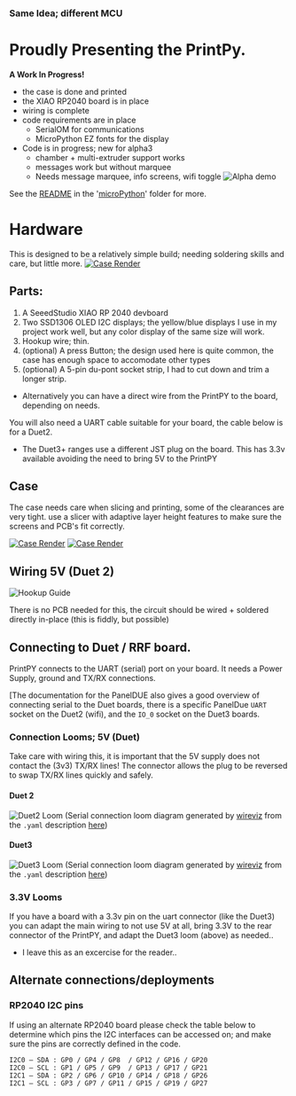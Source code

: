 ### Same Idea; different MCU

# Proudly Presenting the PrintPy.

**A Work In Progress!**

* the case is done and printed
* the XIAO RP2040 board is in place
* wiring is complete
* code requirements are in place
  * SerialOM for communications
  * MicroPython EZ fonts for the display
* Code is in progress; new for alpha3
  * chamber + multi-extruder support works
  * messages work but without marquee
  * Needs message marquee, info screens, wifi toggle
![Alpha demo](Docs/3-heaters-alpha3.jpg)

See the [README](microPython/README.md) in the '[microPython](microPython/)' folder for more.

# Hardware
This is designed to be a relatively simple build; needing soldering skills and care, but little more.
[![Case Render](Case/exploded-thumb.png)](Case/exploded.png)

## Parts:
1. A SeeedStudio XIAO RP 2040 devboard
2. Two SSD1306 OLED I2C displays; the yellow/blue displays I use in my project work well, but any color display of the same size will work.
3. Hookup wire; thin.
4. (optional) A press Button; the design used here is quite common, the case has enough space to accomodate other types
5. (optional) A 5-pin du-pont socket strip, I had to cut down and trim a longer strip.
  * Alternatively you can have a direct wire from the PrintPY to the board, depending on needs.

You will also need a UART cable suitable for your board, the cable below is for a Duet2.
* The Duet3+ ranges use a different JST plug on the board. This has 3.3v available avoiding the need to bring 5V to the PrintPY

## Case
The case needs care when slicing and printing, some of the clearances are very tight. use a slicer with adaptive layer height features to make sure the screens and PCB's fit correctly.

[![Case Render](Case/front-thumb.png)](Case/front.png) [![Case Render](Case/rear-thumb.png)](Case/rear.png)

## Wiring 5V (Duet 2)
![Hookup Guide](Docs/printpy_bb.svg)

There is no PCB needed for this, the circuit should be wired + soldered directly in-place (this is fiddly, but possible)

## Connecting to Duet / RRF board.
PrintPY connects to the UART (serial) port on your board. It needs a Power Supply, ground and TX/RX connections.

[The documentation for the PanelDUE also gives a good overview of connecting serial to the Duet boards, there is a specific PanelDue `UART` socket on the Duet2 (wifi), and the `IO_0` socket on the Duet3 boards.

### Connection Looms; 5V (Duet)
Take care with wiring this, it is important that the 5V supply does not contact the (3v3) TX/RX lines! The connector allows the plug to be reversed to swap TX/RX lines quickly and safely.

#### Duet 2
![Duet2 Loom](Docs/wireviz_uart_duet2.svg)
(Serial connection loom diagram generated by [wireviz](https://github.com/wireviz/WireViz) from the `.yaml` description [here](Docs/wireviz_uart_duet2.yaml))

#### Duet3
![Duet3 Loom](Docs/wireviz_uart_duet3.svg)
(Serial connection loom diagram generated by [wireviz](https://github.com/wireviz/WireViz) from the `.yaml` description [here](Docs/wireviz_uart_duet3.yaml))

### 3.3V Looms
If you have a board with a 3.3v pin on the uart connector (like the Duet3) you can adapt the main wiring to not use 5V at all, bring 3.3V to the rear connector of the PrintPY, and adapt the Duet3 loom (above) as needed..
- I leave this as an excercise for the reader..

## Alternate connections/deployments
### RP2040 I2C pins
If using an alternate RP2040 board please check the table below to determine which pins the I2C interfaces can be accessed on; and make sure the pins are correctly defined in the code.
```
I2C0 – SDA : GP0 / GP4 / GP8  / GP12 / GP16 / GP20
I2C0 – SCL : GP1 / GP5 / GP9  / GP13 / GP17 / GP21
I2C1 – SDA : GP2 / GP6 / GP10 / GP14 / GP18 / GP26
I2C1 – SCL : GP3 / GP7 / GP11 / GP15 / GP19 / GP27
```
